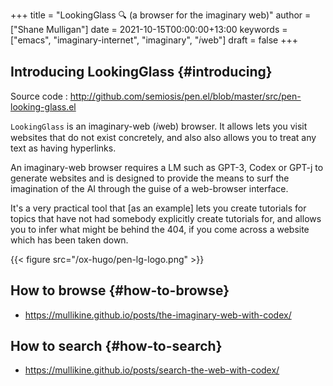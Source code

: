 +++
title = "LookingGlass 🔍 (a browser for the imaginary web)"
author = ["Shane Mulligan"]
date = 2021-10-15T00:00:00+13:00
keywords = ["emacs", "imaginary-internet", "imaginary", "𝑖web"]
draft = false
+++

## Introducing <span class="underline">LookingGlass</span> {#introducing}

Source code
: <http://github.com/semiosis/pen.el/blob/master/src/pen-looking-glass.el>

`LookingGlass` is an imaginary-web (𝑖web)
browser. It allows lets you visit websites that do
not exist concretely, and also also allows you
to treat any text as having hyperlinks.

An imaginary-web browser requires a LM such as
GPT-3, Codex or GPT-j to generate websites and
is designed to provide the means to surf the
imagination of the AI through the guise of a
web-browser interface.

It's a very practical tool that [as an example]
lets you create tutorials for topics that have
not had somebody explicitly create tutorials
for, and allows you to infer what might be
behind the 404, if you come across a website
which has been taken down.

{{< figure src="/ox-hugo/pen-lg-logo.png" >}}


## How to browse {#how-to-browse}

-   <https://mullikine.github.io/posts/the-imaginary-web-with-codex/>


## How to search {#how-to-search}

-   <https://mullikine.github.io/posts/search-the-web-with-codex/>